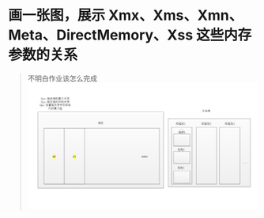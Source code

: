 # 画一张图，展示 Xmx、Xms、Xmn、Meta、DirectMemory、Xss 这些内存参数的关系
> 不明白作业该怎么完成
![](../../../../resources/jobParamRelation.png)
